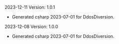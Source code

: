2023-12-11 Version: 1.0.1
- Generated csharp 2023-07-01 for DdosDiversion.

2023-12-08 Version: 1.0.0
- Generated csharp 2023-07-01 for DdosDiversion.

